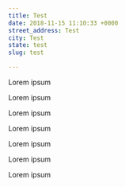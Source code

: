 ```yaml
---
title: Test
date: 2018-11-15 11:10:33 +0000
street_address: Test
city: Test
state: test
slug: test

---
```

Lorem ipsum 

Lorem ipsum 

Lorem ipsum 

Lorem ipsum 

Lorem ipsum

Lorem ipsum

Lorem ipsum